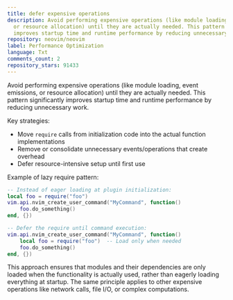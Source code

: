 ```yaml
---
title: defer expensive operations
description: Avoid performing expensive operations (like module loading, event emissions,
  or resource allocation) until they are actually needed. This pattern significantly
  improves startup time and runtime performance by reducing unnecessary work.
repository: neovim/neovim
label: Performance Optimization
language: Txt
comments_count: 2
repository_stars: 91433
---
```


Avoid performing expensive operations (like module loading, event emissions, or resource allocation) until they are actually needed. This pattern significantly improves startup time and runtime performance by reducing unnecessary work.

Key strategies:
- Move `require` calls from initialization code into the actual function implementations
- Remove or consolidate unnecessary events/operations that create overhead
- Defer resource-intensive setup until first use

Example of lazy require pattern:
```lua
-- Instead of eager loading at plugin initialization:
local foo = require("foo")
vim.api.nvim_create_user_command("MyCommand", function()
    foo.do_something()
end, {})

-- Defer the require until command execution:
vim.api.nvim_create_user_command("MyCommand", function()
    local foo = require("foo")  -- Load only when needed
    foo.do_something()
end, {})
```

This approach ensures that modules and their dependencies are only loaded when the functionality is actually used, rather than eagerly loading everything at startup. The same principle applies to other expensive operations like network calls, file I/O, or complex computations.